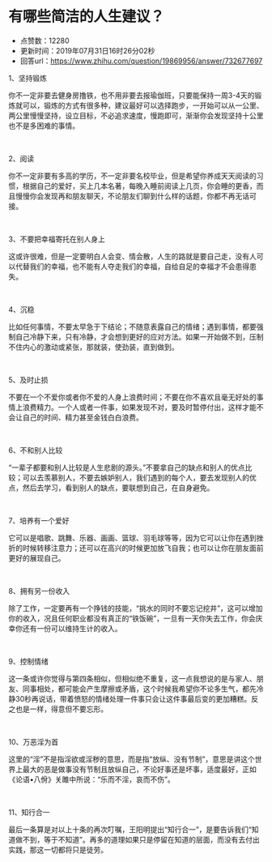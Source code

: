 # 有哪些简洁的人生建议？
- 点赞数：12280
- 更新时间：2019年07月31日16时26分02秒
- 回答url：https://www.zhihu.com/question/19869956/answer/732677697
<body>
 <p data-pid="lq5vddEY">1、坚持锻炼</p>
 <p data-pid="RrxRfY0T">你不一定非要去健身房撸铁，也不用非要去报瑜伽班，只要能保持一周3-4天的锻炼就可以，锻炼的方式有很多种，建议最好可以选择跑步，一开始可以从一公里、两公里慢慢坚持，设立目标，不必追求速度，慢跑即可，渐渐你会发现坚持十公里也不是多困难的事情。</p>
 <p class="ztext-empty-paragraph"><br></p>
 <p data-pid="F8kLHlyE">2、阅读</p>
 <p data-pid="RtWPN5XJ">你不一定非要有多高的学历，不一定非要名校毕业，但是希望你养成天天阅读的习惯，根据自己的爱好，买上几本名著，每晚入睡前阅读上几页，你会睡的更香，而且慢慢你会发现再和朋友聊天，不论朋友们聊到什么样的话题，你都不再无话可接。</p>
 <p class="ztext-empty-paragraph"><br></p>
 <p data-pid="Ly3-6a6w">3、不要把幸福寄托在别人身上</p>
 <p data-pid="2xDtHgZJ">这或许很难，但是一定要明白人会变、情会散，人生的路就是要自己走，没有人可以代替我们的幸福，也不能有人夺走我们的幸福，自给自足的幸福才不会患得患失。</p>
 <p class="ztext-empty-paragraph"><br></p>
 <p data-pid="D6tz0l9c">4、沉稳</p>
 <p data-pid="8Cgi3aI9">比如任何事情，不要太早急于下结论；不随意表露自己的情绪；遇到事情，都要强制自己冷静下来，只有冷静，才会想到更好的应对方法。如果一开始做不到，压制不住内心的激动或紧张，那就装，使劲装，直到做到。</p>
 <p class="ztext-empty-paragraph"><br></p>
 <p data-pid="0Sxdeh3p">5、及时止损</p>
 <p data-pid="8wWJojHD">不要在一个不爱你或者你不爱的人身上浪费时间；不要在你不喜欢且毫无好处的事情上浪费精力。一个人或者一件事，如果发现不对，要及时暂停付出，这样才能不会让自己的时间、精力甚至金钱白白浪费。</p>
 <p class="ztext-empty-paragraph"><br></p>
 <p data-pid="cJoDFUPP">6、不和别人比较</p>
 <p data-pid="A-SFsjrx">“一辈子都要和别人比较是人生悲剧的源头。”不要拿自己的缺点和别人的优点比较；可以去羡慕别人，不要去嫉妒别人，我们遇到的每个人，要去发现别人的优点，然后去学习，看到别人的缺点，要联想到自己，在自身避免。</p>
 <p class="ztext-empty-paragraph"><br></p>
 <p data-pid="uX1kNum2">7、培养有一个爱好</p>
 <p data-pid="t2J6sURO">它可以是唱歌、跳舞、乐器、画画、篮球、羽毛球等等，因为它可以让你在遇到挫折的时候转移注意力；还可以在高兴的时候更加放飞自我；也可以让你在朋友面前更好的展现自己。</p>
 <p class="ztext-empty-paragraph"><br></p>
 <p data-pid="cSIYhPDJ">8、拥有另一份收入</p>
 <p data-pid="dj3ZjZMI">除了工作，一定要再有一个挣钱的技能，“挑水的同时不要忘记挖井”，这可以增加你的收入，况且任何职业都没有真正的“铁饭碗”，一旦有一天你失去工作，你会庆幸你还有一份可以维持生计的收入。</p>
 <p class="ztext-empty-paragraph"><br></p>
 <p data-pid="qKb_76ZL">9、控制情绪</p>
 <p data-pid="VhW4Iedb">这一条或许你觉得与第四条相似，但相似绝不重复，这一点我想说的是与家人、朋友、同事相处，都可能会产生摩擦或矛盾，这个时候我希望你不论多生气，都先冷静30秒再说话，带着愤怒的情绪处理一件事只会让这件事最后变的更加糟糕。反之也是一样，得意但不要忘形。</p>
 <p class="ztext-empty-paragraph"><br></p>
 <p data-pid="0QNTnihj">10、万恶淫为首</p>
 <p data-pid="Fc35PMQE">这里的“淫”不是指淫欲或淫秽的意思，而是指“放纵、没有节制”，意思是讲这个世界上最大的恶是做事没有节制且放纵自己，不论好事还是坏事，适度最好，正如《论语•八佾》关雎中所说：“乐而不淫，哀而不伤”。</p>
 <p class="ztext-empty-paragraph"><br></p>
 <p data-pid="1PobFbVU">11、知行合一</p>
 <p data-pid="WBNRdhSs">最后一条算是对以上十条的再次叮嘱，王阳明提出“知行合一”，是要告诉我们“知道做不到，等于不知道”。再多的道理如果只是停留在知道的层面，而没有去付出实践，那这一切都将只是徒劳。</p>
</body>